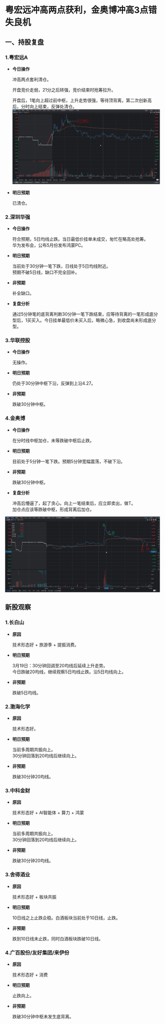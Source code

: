 # 粤宏远冲高两点获利，金奥博冲高3点错失良机

## 一、持股复盘

### 1.粤宏远A

* **今日操作**  

  冲高两点套利清仓。  

  开盘竞价走弱，21分之后转强，竞价结束时抢筹拉升。 

  开盘后，1笔向上超过前中枢，上升走势很强，等待顶背离，第二次创新高后，分时向上结束，反弹处清仓。  
  ![alt text](image.png)

* **明日预期**

  已清仓。

### 2.深圳华强

* **今日操作**

  符合预期，5日均线止跌。当日最低价挂单未成交，匆忙在略高处抢筹。    
  华为发布会，公布5月份发布鸿蒙PC。  
  

* **明日预期**

  当前处于30分钟一笔下跌，日线处于5日均线附近。  
  预期不破5日线，缺口不完全回补。

* **非预期**

  补全缺口。

* **复盘分析**

  通过5分钟笔的底背离判断30分钟一笔下跌结束，应等待背离的一笔形成底分型后，1买买入。今日挂单最低价未买入后，略微心急，到收盘尚未形成底分型。


### 3.华联控股

* **今日操作**

  无操作。  
  
* **明日预期**

  仍处于30分钟中枢下沿，反弹到上沿4.27。

* **非预期**

  跌破30分钟中枢。

### 4.金奥博

* **今日操作**

  在分时线中枢加仓，未等跌破中枢后止跌。  

* **明日预期**

  目前处于5分钟一笔下跌。预期5分钟宽幅震荡，不破下沿。

* **非预期**

  跌破30分钟中枢。

* **复盘分析**  

  冲高后懵逼了，起了贪心。向上一笔结束后，应立即卖出，做T。  
  加仓点应该等跌破中枢，形成背离后加仓。

![alt text](image-1.png)

## 新股观察

### 1.长白山

* **原因**

  技术形态好 + 旅游季 + 提振消费。

* **明日预期**

  3月19日：30分钟回调至20均线后延续上升走势。  
  今日跌破20均线，继续观察5日均线止跌。沿5日均线向上。

* **非预期**

  跌破5日均线。

### 2.渤海化学

* **原因**

  技术形态好。

* **明日预期**

  当前多周期共振向上。  
  30分钟回落到20均线后继续向上。

* **非预期**

  跌破30分钟20均线。

### 3.中科金财

* **原因**

  技术形态好 + AI智能体 + 算力 + 鸿蒙

* **明日预期**

  当前多周期共振向上。  
  30分钟回落到20均线后继续向上。

* **非预期**

  跌破30分钟20均线。

### 3.舍得酒业

* **原因**

  技术形态好 + 板块共振

* **明日预期**  

  10日线之上止跌企稳。白酒板块当前处于10日线，止跌。

* **非预期**

  跌到10日线未止跌，同时白酒板块跌破10日线。

### 4.广百股份/友好集团/来伊份

* **原因**

  技术形态好 + 消费

* **明日预期**  

  止跌向上。

* **非预期**

  跌破30分钟中枢未发生底背离。